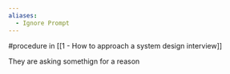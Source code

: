 ```yaml
---
aliases:
  - Ignore Prompt
---
```

#procedure in [[1 - How to approach a system design interview]]

They are asking somethign for a reason